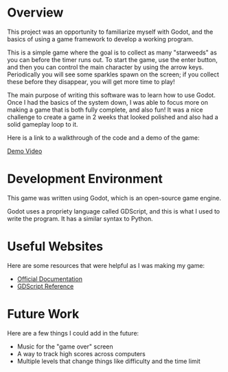 # Overview

This project was an opportunity to familiarize myself with Godot, and the basics of using a game framework to develop a working program.

This is a simple game where the goal is to collect as many "starweeds" as you can before the timer runs out. To start the game, use the enter button, and then you can control the main character by using the arrow keys. Periodically you will see some sparkles spawn on the screen; if you collect these before they disappear, you will get more time to play!

The main purpose of writing this software was to learn how to use Godot. Once I had the basics of the system down, I was able to focus more on making a game that is both fully complete, and also fun! It was a nice challenge to create a game in 2 weeks that looked polished and also had a solid gameplay loop to it.

Here is a link to a walkthrough of the code and a demo of the game:

[Demo Video](https://youtu.be/-zGjPjBKBEY)

# Development Environment

This game was written using Godot, which is an open-source game engine. 

Godot uses a propriety language called GDScript, and this is what I used to write the program. It has a similar syntax to Python.

# Useful Websites

Here are some resources that were helpful as I was making my game:
* [Official Documentation](https://docs.godotengine.org/en/stable/)
* [GDScript Reference](https://docs.godotengine.org/en/stable/tutorials/scripting/gdscript/gdscript_basics.html)

# Future Work

Here are a few things I could add in the future:
* Music for the "game over" screen
* A way to track high scores across computers
* Multiple levels that change things like difficulty and the time limit
